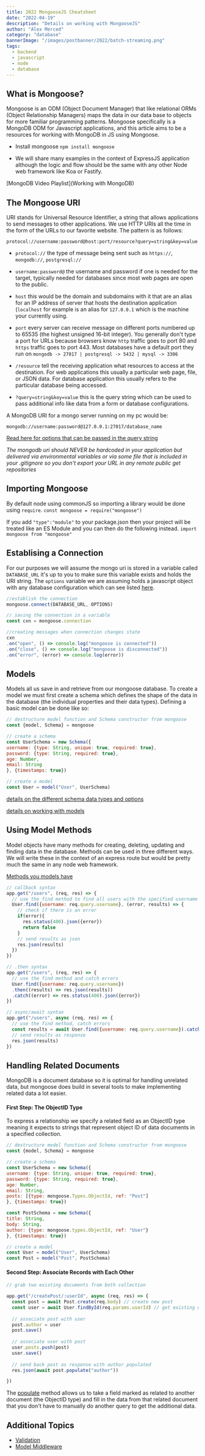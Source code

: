 ```yaml
---
title: 2022 MongooseJS Cheatsheet
date: "2022-04-19"
description: "Details on working with MongooseJS"
author: "Alex Merced"
category: "database"
bannerImage: "/images/postbanner/2022/batch-streaming.png"
tags:
  - backend
  - javascript
  - node
  - database
---
```


## What is Mongoose?

Mongoose is an ODM (Object Document Manager) that like relational ORMs (Object Relationship Managers) maps the data in our data base to objects for more familiar programming patterns. Mongoose specifically is a MongoDB ODM for Javascript applications, and this article aims to be a resources for working with MongoDB in JS using Mongoose.

- Install mongoose `npm install mongoose`

* We will share many examples in the context of ExpressJS application although the logic and flow should be the same with any other Node web framework like Koa or Fastify.

[MongoDB Video Playlist](Working with MongoDB)

## The Mongoose URI

URI stands for Universal Resource Identifier, a string that allows applications to send messages to other applications. We use HTTP URIs all the time in the form of the URLs to our favorite website. The pattern is as follows:

`protocol://username:password@host:port/resource?query=string&key=value`

- `protocol://` the type of message being sent such as `https://`, `mongodb://`, `postgresql://`

- `username:password@` the username and password if one is needed for the target, typically needed for databases since most web pages are open to the public.

- `host` this would be the domain and subdomains with it that are an alias for an IP address of server that hosts the destination application (`localhost` for example is an alias for `127.0.0.1` which is the machine your currently using.

- `port` every server can receive message on different ports numbered up to 65535 (the highest unsigned 16-bit integer). You generally don't type a port for URLs because browsers know `http` traffic goes to port 80 and `https` traffic goes to port 443. Most databases have a default port they run on `mongodb -> 27017 | postgresql -> 5432 | mysql -> 3306`

- `/resource` tell the receiving application what resources to access at the destination. For web applications this usually a particular web page, file, or JSON data. For database application this usually refers to the particular database being accessed.

- `?query=string&key=value` this is the query string which can be used to pass additional info like data from a form or database configurations.

A MongoDB URI for a mongo server running on my pc would be:

`mongodb://username:password@127.0.0.1:27017/database_name`

[Read here for options that can be passed in the query string](https://www.mongodb.com/docs/manual/reference/connection-string/#connection-string-options)

*The mongodb uri should NEVER be hardcoded in your application but delivered via environmental variables or via some file that is included in your .gitignore so you don't export your URL in any remote public get repositories*

## Importing Mongoose

By default node using commonJS so importing a library would be done using `require`.
`const mongoose = require("mongoose")`

If you add `"type":"module"` to your package.json then your project will be treated like an ES Module and you can then do the following instead.
`import mongoose from "mongoose"`

## Establising a Connection
For our purposes we will assume the mongo uri is stored in a variable called `DATABASE_URL` it's up to you to make sure this variable exists and holds the URI string. The `options` variable we are assuming holds a javascript object with any database configuration which can see listed [here](https://mongoosejs.com/docs/connections.html#options).

```js
//establish the connection
mongoose.connect(DATABASE_URL, OPTIONS)

// saving the connection in a variable
const cxn = mongoose.connection

//creating messages when connection changes state
cxn
.on("open", () => console.log("mongoose is connected"))
.on("close", () => console.log("mongoose is disconnected"))
.on("error", (error) => console.log(error))
```
## Models

Models all us save in and retrieve from our mongoose database. To create a model we must first create a schema which defines the shape of the data in the database (the individual properties and their data types). Defining a basic model can be done like so:

```js
// destructure model function and Schema constructor from mongoose
const {model, Schema} = mongoose

// create a schema
const UserSchema = new Schema({
username: {type: String, unique: true, required: true},
password: {type: String, required: true},
age: Number,
email: String
}, {timestamps: true})

// create a model
const User = model("User", UserSchema)
```

[details on the different schema data types and options](https://mongoosejs.com/docs/guide.html)

[details on working with models](https://mongoosejs.com/docs/models.html)

## Using Model Methods

Model objects have many methods for creating, deleting, updating and finding data in the database. Methods can be used in three different ways. We will write these in the context of an express route but would be pretty much the same in any node web framework.

[Methods you models have](https://mongoosejs.com/docs/queries.html)

```js
// callback syntax
app.get("/users", (req, res) => {
  // use the find method to find all users with the specified username
  User.find({username: req.query.username}, (error, results) => {
    // check if there is an error
    if(error){
      res.status(400).json({error})
      return false
    }
    // send results as json
    res.json(results)
  })
})

// .then syntax
app.get("/users", (req, res) => {
  // use the find method and catch errors
  User.find({username: req.query.username})
  .then((results) => res.json(results))
  .catch((error) => res.status(400).json({error})
})

// async/await syntax
app.get("/users", async (req, res) => {
  // use the find method, catch errors
  const results = await User.find({username: req.query.username}).catch((error) => res.status(400).json({error})
  // send results as response
  res.json(results)
})
```

## Handling Related Documents
MongoDB is a document database so it is optimal for handling unrelated data, but mongoose does build in several tools to make implementing related data a lot easier.

#### First Step: The ObjectID Type
To express a relationship we specify a related field as an ObjectID type meaning it expects to strings that represent object ID of data documents in a specified collection.

```js
// destructure model function and Schema constructor from mongoose
const {model, Schema} = mongoose

// create a schema
const UserSchema = new Schema({
username: {type: String, unique: true, required: true},
password: {type: String, required: true},
age: Number,
email: String,
posts: [{type: mongoose.Types.ObjectId, ref: "Post"]
}, {timestamps: true})

const PostSchema = new Schema({
title: String,
body: String,
author: {type: mongoose.types.ObjectId, ref: "User"}
}, {timestamps: true})

// create a model
const User = model("User", UserSchema)
const Post = model("Post", PostSchema)
```

#### Second Step: Associate Records with Each Other


```js
// grab two existing documents from both collection

app.get("/createPost/:userId", async (req, res) => {
  const post = await Post.create(req.body) // create new post
  const user = await User.findById(req.params.userId) // get existing user
  
  // associate post with user
  post.author = user
  post.save()
  
  // associate user with post
  user.posts.push(post)
  user.save()
  
  // send back post as response with author populated
  res.json(await post.populate("author"))

})
```

The [populate](https://mongoosejs.com/docs/populate.html) method allows us to take a field marked as related to another document (the ObjectID type) and fill in the data from that related document that you don't have to manually do another query to get the additional data.

## Additional Topics

- [Validation](https://mongoosejs.com/docs/validation.html)
- [Model Middleware](https://mongoosejs.com/docs/middleware.html)